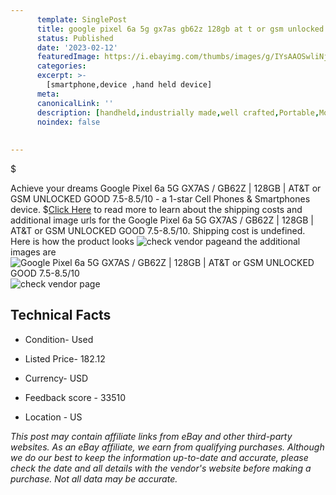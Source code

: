 ```yaml
---
      template: SinglePost
      title: google pixel 6a 5g gx7as gb62z 128gb at t or gsm unlocked good 7 5 8 5 10
      status: Published
      date: '2023-02-12'
      featuredImage: https://i.ebayimg.com/thumbs/images/g/IYsAAOSwliNjtGq0/s-l225.jpg
      categories: 
      excerpt: >-
        [smartphone,device ,hand held device]
      meta:
      canonicalLink: ''
      description: [handheld,industrially made,well crafted,Portable,Mobile,Compact,Convenient,Lightweight,Maneuverable,Man-portable,Miniature,Carriable,Hand-held,Light,Holdable,Transportable,Mobile device,Pocket-sized,On-the-go,Wireless,Cordless,Compact size,Convenient size, smartphone,device ,hand held device]
      noindex: false
      
        
---
```

$

Achieve your dreams Google Pixel 6a 5G GX7AS / GB62Z | 128GB | AT&T or GSM UNLOCKED GOOD 7.5-8.5/10 - a 1-star Cell Phones & Smartphones device.
$[Click Here](https://www.ebay.com/itm/266068770742?hash=item3df2ef3fb6%3Ag%3AIYsAAOSwliNjtGq0&mkevt=1&mkcid=1&mkrid=711-53200-19255-0&campid=%253CePNCampaignId%253E&customid=%253CreferenceId%253E&toolid=10049) to read more to learn about the shipping costs and additional image urls for the Google Pixel 6a 5G GX7AS / GB62Z | 128GB | AT&T or GSM UNLOCKED GOOD 7.5-8.5/10. Shipping cost is undefined. Here is how the product looks ![check vendor page](https://i.ebayimg.com/thumbs/images/g/IYsAAOSwliNjtGq0/s-l225.jpg)and the additional images are![Google Pixel 6a 5G GX7AS / GB62Z | 128GB | AT&T or GSM UNLOCKED GOOD 7.5-8.5/10](https://i.ebayimg.com/images/g/IYsAAOSwliNjtGq0/s-l1600.jpg)![check vendor page](https://origin-galleryplus.ebayimg.com/ws/web/266068770742_2_0_1/225x225.jpg,https://origin-galleryplus.ebayimg.com/ws/web/266068770742_3_0_1/225x225.jpg,https://origin-galleryplus.ebayimg.com/ws/web/266068770742_4_0_1/225x225.jpg)



 ## Technical Facts 



     
      

 - Condition- Used 


      

 - Listed Price- 182.12 


      

 - Currency- USD 


      

 - Feedback score - 33510 


      

 - Location - US 


      
      

 *_This post may contain affiliate links from eBay and other third-party websites. As an eBay affiliate, we earn from qualifying purchases. Although we do our best to keep the information up-to-date and accurate, please check the date and all details with the vendor's website before making a purchase. Not all data may be accurate._*






